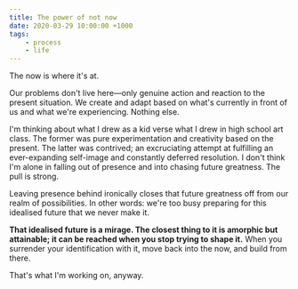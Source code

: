 ```yaml
---
title: The power of not now
date: 2020-03-29 10:00:00 +1000
tags:
    - process
    - life
---
```


The now is where it's at.

Our problems don't live here—only genuine action and reaction to the present situation. We create and adapt based on what's currently in front of us and what we're experiencing. Nothing else.

I'm thinking about what I drew as a kid verse what I drew in high school art class. The former was pure experimentation and creativity based on the present. The latter was contrived; an excruciating attempt at fulfilling an ever-expanding self-image and constantly deferred resolution. I don't think I'm alone in falling out of presence and into chasing future greatness. The pull is strong.

Leaving presence behind ironically closes that future greatness off from our realm of possibilities. In other words: we're too busy preparing for this idealised future that we never make it.

**That idealised future is a mirage. The closest thing to it is amorphic but attainable; it can be reached when you stop trying to shape it.** When you surrender your identification with it, move back into the now, and build from there.

That's what I'm working on, anyway.